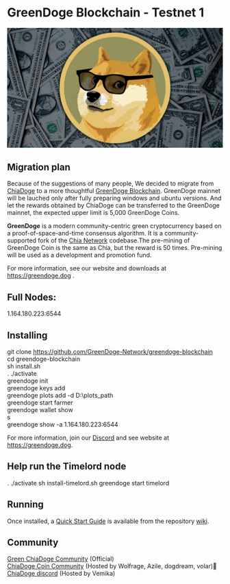 # GreenDoge Blockchain - Testnet 1
![image](https://github.com/GreenDoge-Network/greendoge-blockchain/blob/96981368b3949a91b836e8c01dca3b3ba0207d50/greendoge.jpg)

## Migration plan
Because of the suggestions of many people, We decided to migrate from [ChiaDoge](https://github.com/ChiaDoge/chiadoge-blockchain) to a more thoughtful [GreenDoge Blockchain](https://github.com/GreenDoge-Network/greendoge-blockchain). GreenDoge mainnet will be lauched only after fully preparing windows and ubuntu versions. And let the rewards obtained by ChiaDoge can be transferred to the GreenDoge mainnet, the expected upper limit is 5,000 GreenDoge Coins.

**GreenDoge** is a modern community-centric green cryptocurrency based on a proof-of-space-and-time consensus algorithm. It is a community-supported fork of the [Chia Network](https://github.com/Chia-Network/chia-blockchain) codebase.The pre-mining of GreenDoge Coin is the same as Chia, but the reward is 50 times. Pre-mining will be used as a development and promotion fund.

For more information, see our website and downloads at https://greendoge.dog .

## Full Nodes: 
1.164.180.223:6544

## Installing
git clone https://github.com/GreenDoge-Network/greendoge-blockchain<br>
cd greendoge-blockchain<br>
sh install.sh<br>
. ./activate<br>
greendoge init<br>
greendoge keys add<br>
greendoge plots add -d D:\plots_path <br>
greendoge start farmer<br>
greendoge wallet show<br>
s<br>
greendoge show -a 1.164.180.223:6544

For more information, join our [Discord](https://discord.gg/YJaBQ9a6) and see website at https://greendoge.dog.

## Help run the Timelord node
. ./activate
sh install-timelord.sh
greendoge start timelord

## Running

Once installed, a
[Quick Start Guide](https://github.com/Chia-Network/chia-blockchain/wiki/Quick-Start-Guide)
is available from the repository
[wiki](https://github.com/Chia-Network/chia-blockchain/wiki).

## Community
[Green ChiaDoge Community](https://discord.gg/YJaBQ9a6) (Official)<br>
[ChiaDoge Coin Community](https://discord.gg/xjvxH5jD) (Hosted by Wolfrage, Azile, dogdream, volar)👑<br>
[ChiaDoge discord](https://discord.gg/6xcXWpFt) (Hosted by Vemika)

